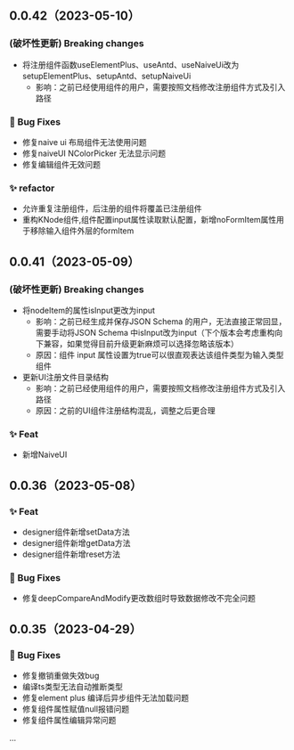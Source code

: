 ## 0.0.42（2023-05-10）

###  (破坏性更新) Breaking changes

- 将注册组件函数useElementPlus、useAntd、useNaiveUi改为setupElementPlus、setupAntd、setupNaiveUi
  - 影响：之前已经使用组件的用户，需要按照文档修改注册组件方式及引入路径

### 🐛 Bug Fixes

- 修复naive ui 布局组件无法使用问题
- 修复naiveUI NColorPicker 无法显示问题
- 修复编辑组件无效问题

### ✨ refactor

- 允许重复注册组件，后注册的组件将覆盖已注册组件
- 重构KNode组件,组件配置input属性读取默认配置，新增noFormItem属性用于移除输入组件外层的formItem

## 0.0.41（2023-05-09）

###  (破坏性更新) Breaking changes

- 将nodeItem的属性isInput更改为input
  - 影响：之前已经生成并保存JSON Schema 的用户，无法直接正常回显，需要手动将JSON Schema 中isInput改为input（下个版本会考虑重构向下兼容，如果觉得目前升级更新麻烦可以选择忽略该版本）
  - 原因：组件 input 属性设置为true可以很直观表达该组件类型为输入类型组件
- 更新UI注册文件目录结构
  - 影响：之前已经使用组件的用户，需要按照文档修改注册组件方式及引入路径
  - 原因：之前的UI组件注册结构混乱，调整之后更合理

### ✨ Feat

- 新增NaiveUI

## 0.0.36（2023-05-08）
### ✨ Feat
- designer组件新增setData方法
- designer组件新增getData方法
- designer组件新增reset方法
### 🐛 Bug Fixes
- 修复deepCompareAndModify更改数组时导致数据修改不完全问题


## 0.0.35（2023-04-29）
### 🐛 Bug Fixes
- 修复撤销重做失效bug
- 编译ts类型无法自动推断类型
- 修复element plus 编译后异步组件无法加载问题
- 修复组件属性赋值null报错问题
- 修复组件属性编辑异常问题

...